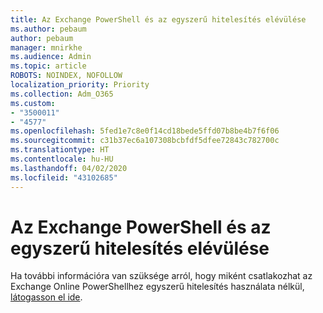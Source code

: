 ```yaml
---
title: Az Exchange PowerShell és az egyszerű hitelesítés elévülése
ms.author: pebaum
author: pebaum
manager: mnirkhe
ms.audience: Admin
ms.topic: article
ROBOTS: NOINDEX, NOFOLLOW
localization_priority: Priority
ms.collection: Adm_O365
ms.custom:
- "3500011"
- "4577"
ms.openlocfilehash: 5fed1e7c8e0f14cd18bede5ffd07b8be4b7f6f06
ms.sourcegitcommit: c31b37ec6a107308bcbfdf5dfee72843c782700c
ms.translationtype: HT
ms.contentlocale: hu-HU
ms.lasthandoff: 04/02/2020
ms.locfileid: "43102685"
---
```

# <a name="exchange-powershell-and-basic-authentication-deprecation"></a>Az Exchange PowerShell és az egyszerű hitelesítés elévülése

Ha további információra van szüksége arról, hogy miként csatlakozhat az Exchange Online PowerShellhez egyszerű hitelesítés használata nélkül, [látogasson el ide](https://aka.ms/psbasicauth).
